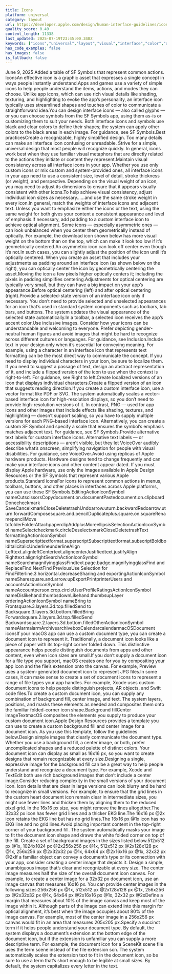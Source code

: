 ```yaml
---
title: Icons
platform: universal
category: layout
url: https://developer.apple.com/design/human-interface-guidelines/icons
quality_score: 0.49
content_length: 11338
last_updated: 2025-07-19T23:45:00.348Z
keywords: ["icons","universal","layout","visual","interface","color","design","system","buttons","images","accessibility","voiceover","navigation","selection"]
has_code_examples: false
has_images: false
is_fallback: false
---
```


June 9, 2025 Added a table of SF Symbols that represent common actions. IconsAn effective icon is a graphic asset that expresses a single concept in ways people instantly understand.Apps and games use a variety of simple icons to help people understand the items, actions, and modes they can choose. Unlike app icons, which can use rich visual details like shading, texturing, and highlighting to evoke the app’s personality, an interface icon typically uses streamlined shapes and touches of color to communicate a straightforward idea.You can design interface icons — also called glyphs — or you can choose symbols from the SF Symbols app, using them as-is or customizing them to suit your needs. Both interface icons and symbols use black and clear colors to define their shapes; the system can apply other colors to the black areas in each image. For guidance, see SF Symbols.Best practicesCreate a recognizable, highly simplified design. Too many details can make an interface icon confusing or unreadable. Strive for a simple, universal design that most people will recognize quickly. In general, icons work best when they use familiar visual metaphors that are directly related to the actions they initiate or content they represent.Maintain visual consistency across all interface icons in your app. Whether you use only custom icons or mix custom and system-provided ones, all interface icons in your app need to use a consistent size, level of detail, stroke thickness (or weight), and perspective. Depending on the visual weight of an icon, you may need to adjust its dimensions to ensure that it appears visually consistent with other icons.To help achieve visual consistency, adjust individual icon sizes as necessary……and use the same stroke weight in every icon.In general, match the weights of interface icons and adjacent text. Unless you want to emphasize either the icons or the text, using the same weight for both gives your content a consistent appearance and level of emphasis.If necessary, add padding to a custom interface icon to achieve optical alignment. Some icons — especially asymmetric ones — can look unbalanced when you center them geometrically instead of optically. For example, the download icon shown below has more visual weight on the bottom than on the top, which can make it look too low if it’s geometrically centered.An asymmetric icon can look off center even though it’s not.In such cases, you can slightly adjust the position of the icon until it’s optically centered. When you create an asset that includes your adjustments as padding around an interface icon (as shown below on the right), you can optically center the icon by geometrically centering the asset.Moving the icon a few pixels higher optically centers it; including the pixels in padding simplifies centering.Adjustments for optical centering are typically very small, but they can have a big impact on your app’s appearance.Before optical centering (left) and after optical centering (right).Provide a selected-state version of an interface icon only if necessary. You don’t need to provide selected and unselected appearances for an icon that’s used in standard system components such as toolbars, tab bars, and buttons. The system updates the visual appearance of the selected state automatically.In a toolbar, a selected icon receives the app’s accent color.Use inclusive images. Consider how your icons can be understandable and welcoming to everyone. Prefer depicting gender-neutral human figures and avoid images that might be hard to recognize across different cultures or languages. For guidance, see Inclusion.Include text in your design only when it’s essential for conveying meaning. For example, using a character in an interface icon that represents text formatting can be the most direct way to communicate the concept. If you need to display individual characters in your icon, be sure to localize them. If you need to suggest a passage of text, design an abstract representation of it, and include a flipped version of the icon to use when the context is right-to-left. For guidance, see Right to left.Create localized versions of an icon that displays individual characters.Create a flipped version of an icon that suggests reading direction.If you create a custom interface icon, use a vector format like PDF or SVG. The system automatically scales a vector-based interface icon for high-resolution displays, so you don’t need to provide high-resolution versions of it. In contrast, PNG — used for app icons and other images that include effects like shading, textures, and highlighting — doesn’t support scaling, so you have to supply multiple versions for each PNG-based interface icon. Alternatively, you can create a custom SF Symbol and specify a scale that ensures the symbol’s emphasis matches adjacent text. For guidance, see SF Symbols.Provide alternative text labels for custom interface icons. Alternative text labels — or accessibility descriptions — aren’t visible, but they let VoiceOver audibly describe what’s onscreen, simplifying navigation for people with visual disabilities. For guidance, see VoiceOver.Avoid using replicas of Apple hardware products. Hardware designs tend to change frequently and can make your interface icons and other content appear dated. If you must display Apple hardware, use only the images available in Apple Design Resources or the SF Symbols that represent various Apple products.Standard iconsFor icons to represent common actions in menus, toolbars, buttons, and other places in interfaces across Apple platforms, you can use these SF Symbols.EditingActionIconSymbol nameCutscissorsCopydocument.on.documentPastedocument.on.clipboardDonecheckmark SaveCancelxmarkCloseDeletetrashUndoarrow.uturn.backwardRedoarrow.uturn.forwardComposesquare.and.pencilDuplicateplus.square.on.squareRenamepencilMove tofolderFolderAttachpaperclipAddplusMoreellipsisSelectionActionIconSymbol nameSelectcheckmark.circleDeselectxmarkCloseDeletetrashText formattingActionIconSymbol nameSuperscripttextformat.superscriptSubscripttextformat.subscriptBoldboldItalicitalicUnderlineunderline​​Align Lefttext.alignleftCentertext.aligncenterJustifiedtext.justifyAlign Righttext.alignrightSearchActionIconSymbol nameSearchmagnifyingglassFindtext.page.badge.magnifyingglassFind and ReplaceFind NextFind PreviousUse Selection for FindFilterline.3.horizontal.decreaseSharing and exportingActionIconSymbol nameSharesquare.and.arrow.upExportPrintprinterUsers and accountsActionIconSymbol nameAccountperson.crop.circleUserProfileRatingsActionIconSymbol nameDislikehand.thumbsdownLikehand.thumbsupLayer orderingActionIconSymbol nameBring to Frontsquare.3.layers.3d.top.filledSend to Backsquare.3.layers.3d.bottom.filledBring Forwardsquare.2.layers.3d.top.filledSend Backwardsquare.2.layers.3d.bottom.filledOtherActionIconSymbol nameAlarmalarmArchivearchiveboxCalendarcalendarmacOSDocument iconsIf your macOS app can use a custom document type, you can create a document icon to represent it. Traditionally, a document icon looks like a piece of paper with its top-right corner folded down. This distinctive appearance helps people distinguish documents from apps and other content, even when icon sizes are small.If you don’t supply a document icon for a file type you support, macOS creates one for you by compositing your app icon and the file’s extension onto the canvas. For example, Preview uses a system-generated document icon to represent JPG files.In some cases, it can make sense to create a set of document icons to represent a range of file types your app handles. For example, Xcode uses custom document icons to help people distinguish projects, AR objects, and Swift code files.To create a custom document icon, you can supply any combination of background fill, center image, and text. The system layers, positions, and masks these elements as needed and composites them onto the familiar folded-corner icon shape.Background fillCenter imageTextmacOS composites the elements you supply to produce your custom document icon.Apple Design Resources provides a template you can use to create a custom background fill and center image for a document icon. As you use this template, follow the guidelines below.Design simple images that clearly communicate the document type. Whether you use a background fill, a center image, or both, prefer uncomplicated shapes and a reduced palette of distinct colors. Your document icon can display as small as 16x16 px, so you want to create designs that remain recognizable at every size.Designing a single, expressive image for the background fill can be a great way to help people understand and recognize a document type. For example, Xcode and TextEdit both use rich background images that don’t include a center image.Consider reducing complexity in the small versions of your document icon. Icon details that are clear in large versions can look blurry and be hard to recognize in small versions. For example, to ensure that the grid lines in the custom heart document icon remain clear in intermediate sizes, you might use fewer lines and thicken them by aligning them to the reduced pixel grid. In the 16x16 px size, you might remove the lines altogether.The 32x32 px icon has fewer grid lines and a thicker EKG line.The 16x16 px @2x icon retains the EKG line but has no grid lines.The 16x16 px @1x icon has no EKG line and no grid lines.Avoid placing important content in the top-right corner of your background fill. The system automatically masks your image to fit the document icon shape and draws the white folded corner on top of the fill. Create a set of background images in the sizes listed below.512x512 px @1x, 1024x1024 px @2x256x256 px @1x, 512x512 px @2x128x128 px @1x, 256x256 px @2x32x32 px @1x, 64x64 px @2x16x16 px @1x, 32x32 px @2xIf a familiar object can convey a document’s type or its connection with your app, consider creating a center image that depicts it. Design a simple, unambiguous image that’s clear and recognizable at every size. The center image measures half the size of the overall document icon canvas. For example, to create a center image for a 32x32 px document icon, use an image canvas that measures 16x16 px. You can provide center images in the following sizes:256x256 px @1x, 512x512 px @2x128x128 px @1x, 256x256 px @2x32x32 px @1x, 64x64 px @2x16x16 px @1x, 32x32 px @2xDefine a margin that measures about 10% of the image canvas and keep most of the image within it. Although parts of the image can extend into this margin for optical alignment, it’s best when the image occupies about 80% of the image canvas. For example, most of the center image in a 256x256 px canvas would fit in an area that measures 205x205 px.Specify a succinct term if it helps people understand your document type. By default, the system displays a document’s extension at the bottom edge of the document icon, but if the extension is unfamiliar you can supply a more descriptive term. For example, the document icon for a SceneKit scene file uses the term scene instead of the file extension scn. The system automatically scales the extension text to fit in the document icon, so be sure to use a term that’s short enough to be legible at small sizes. By default, the system capitalizes every letter in the text.